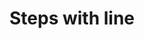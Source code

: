 ---
title: Steps with line
category: Application
paid: true
isActive: true
ltr: {"preview":"function App() {\n\n    const [steps, setStep] = React.useState({\n        stepsItems: [\"Profile\", \"Contact\", \"Identity\", \"Passport\"],\n        currentStep: 2\n    })\n\n    return (\n        <div className=\"max-w-screen-xl mx-auto px-4 pt-16 md:px-8\">\n            <ul aria-label=\"Steps\" className=\"items-center text-gray-600 md:flex\">\n                {steps.stepsItems.map((item, idx) => (\n                    <li aria-current={steps.currentStep == idx + 1 ? \"step\" : false} className=\"flex-1 flex md:items-center\">\n                        <div className={`flex-1 flex items-center gap-x-3 md:block ${idx != 0 ? \"md:space-x-10\" : \"\"}`}>\n                            <span className={`block h-24 w-1 md:w-full md:h-1 ${steps.currentStep > idx + 1 ? \"bg-indigo-600\" : \"bg-gray-200\"}`}></span>\n                            <div className=\"md:mt-2\">\n                                <p className={`text-sm ${steps.currentStep > idx + 1 ? \"text-indigo-600\" : \"\"}`}>Step {idx + 1}</p>\n                                <h3 className=\"mt-1 font-medium\">\n                                    {item}\n                                </h3>\n                            </div>\n                        </div>\n                    </li>\n                ))}\n            </ul>\n        </div>\n    )\n}","react":{"jsxTail":[{"label":"App.jsx","code":"import { useState } from \"react\"\n\nexport default () => {\n\n    const [steps, setStep] = useState({\n        stepsItems: [\"Profile\", \"Contact\", \"Identity\", \"Passport\"],\n        currentStep: 2\n    })\n\n    return (\n        <div className=\"max-w-screen-xl mx-auto px-4 md:px-8\">\n            <ul aria-label=\"Steps\" className=\"items-center text-gray-600 md:flex\">\n                {steps.stepsItems.map((item, idx) => (\n                    <li aria-current={steps.currentStep == idx + 1 ? \"step\" : false} className=\"flex-1 flex md:items-center\">\n                        <div className={`flex-1 flex items-center gap-x-3 md:block ${idx != 0 ? \"md:space-x-10\" : \"\"}`}>\n                            <span className={`block h-24 w-1 md:w-full md:h-1 ${steps.currentStep > idx + 1 ? \"bg-indigo-600\" : \"bg-gray-200\"}`}></span>\n                            <div className=\"md:mt-2\">\n                                <p className={`text-sm ${steps.currentStep > idx + 1 ? \"text-indigo-600\" : \"\"}`}>Step {idx + 1}</p>\n                                <h3 className=\"mt-1 font-medium\">\n                                    {item}\n                                </h3>\n                            </div>\n                        </div>\n                    </li>\n                ))}\n            </ul>\n        </div>\n    )\n}"}],"jsxCss":[]},"vue":{"vueCss":[],"vueTail":[]}}
rtl: {"vue":{"vueTail":[],"vueCss":[]},"react":{"jsxCss":[],"jsxTail":[{"label":"App.jsx","code":"import { useState } from \"react\"\n\nexport default () => {\n\n    const [steps, setStep] = useState({\n        stepsItems: [\"الملف الشخصي\", \"الاتصال\", \"الهوية\", \"جواز السفر\"],\n        currentStep: 2\n    })\n\n    return (\n        <div className=\"max-w-screen-xl mx-auto px-4 md:px-8\">\n            <ul aria-label=\"Steps\" className=\"items-center text-gray-600 md:flex\">\n                {steps.stepsItems.map((item, idx) => (\n                    <li aria-current={steps.currentStep == idx + 1 ? \"step\" : false} className=\"flex-1 flex md:items-center\">\n                        <div className={`flex-1 flex items-center gap-x-3 md:block ${idx != 0 ? \"md:space-x-10\" : \"\"}`}>\n                            <span className={`block h-24 w-1 md:w-full md:h-1 ${steps.currentStep > idx + 1 ? \"bg-indigo-600\" : \"bg-gray-200\"}`}></span>\n                            <div className=\"md:mt-2\">\n                                <p className={`text-sm ${steps.currentStep > idx + 1 ? \"text-indigo-600\" : \"\"}`}>خطوة {idx + 1}</p>\n                                <h3 className=\"mt-1 font-medium\">\n                                    {item}\n                                </h3>\n                            </div>\n                        </div>\n                    </li>\n                ))}\n            </ul>\n        </div>\n    )\n}"}]},"preview":"function App() {\n\n    const [steps, setStep] = React.useState({\n        stepsItems: [\"الملف الشخصي\", \"الاتصال\", \"الهوية\", \"جواز السفر\"],\n        currentStep: 2\n    })\n\n    return (\n        <div className=\"max-w-screen-xl mx-auto px-4 py-16 md:px-8\">\n            <ul aria-label=\"Steps\" className=\"items-center text-gray-600 md:flex\">\n                {steps.stepsItems.map((item, idx) => (\n                    <li aria-current={steps.currentStep == idx + 1 ? \"step\" : false} className=\"flex-1 flex md:items-center\">\n                        <div className={`flex-1 flex items-center gap-x-3 md:block ${idx != 0 ? \"md:space-x-10\" : \"\"}`}>\n                            <span className={`block h-24 w-1 md:w-full md:h-1 ${steps.currentStep > idx + 1 ? \"bg-indigo-600\" : \"bg-gray-200\"}`}></span>\n                            <div className=\"md:mt-2\">\n                                <p className={`text-sm ${steps.currentStep > idx + 1 ? \"text-indigo-600\" : \"\"}`}>خطوة {idx + 1}</p>\n                                <h3 className=\"mt-1 font-medium\">\n                                    {item}\n                                </h3>\n                            </div>\n                        </div>\n                    </li>\n                ))}\n            </ul>\n        </div>\n    )\n}"}
slug: /steps
id: 0abbdf6c-9ad5-4253-9445-dd28d0306f17
created_at: 1669578316300
---